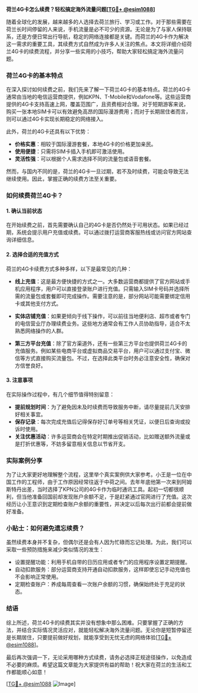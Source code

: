 **荷兰4G卡怎么续费？轻松搞定海外流量问题[[TG💪+ @esim1088](https://t.me/s/esim1088)]**

随着全球化的发展，越来越多的人选择去荷兰旅行、学习或工作。对于那些需要在荷兰长时间停留的人来说，手机流量是必不可少的资源。无论是为了与家人保持联系，还是方便日常出行导航，稳定的网络连接都是关键。而荷兰的4G卡作为解决这一需求的重要工具，其续费方式自然成为许多人关注的焦点。本文将详细介绍荷兰4G卡的续费流程，并分享一些实用的小技巧，帮助大家轻松搞定海外流量问题。

### 荷兰4G卡的基本特点

在深入探讨如何续费之前，我们先来了解一下荷兰4G卡的基本特点。荷兰的4G卡通常由当地的电信运营商提供，例如KPN、T-Mobile和Vodafone等。这些运营商提供的4G卡支持高速上网，覆盖范围广，且资费相对合理。对于短期游客来说，购买一张本地SIM卡可以有效避免高昂的国际漫游费用；而对于长期居住者而言，则可以通过4G卡实现长期稳定的网络接入。

此外，荷兰的4G卡还具有以下优势：
- **价格实惠**：相较于国际漫游套餐，本地4G卡的价格更加亲民。
- **使用便捷**：只需将SIM卡插入手机即可激活使用。
- **灵活性强**：可以根据个人需求选择不同的流量包或语音套餐。

然而，与国内不同的是，荷兰的4G卡一旦过期，若不及时续费，可能会导致无法继续使用。因此，掌握正确的续费方法至关重要。

### 如何续费荷兰4G卡？

#### 1. 确认当前状态
在开始续费之前，首先需要确认自己的4G卡是否仍然处于可用状态。如果已经过期，系统会提示用户充值或续费。可以通过拨打运营商客服热线或访问官方网站查询详细信息。

#### 2. 选择合适的充值方式
荷兰的4G卡续费方式多种多样，以下是最常见的几种：

- **线上充值**：这是最方便快捷的方式之一。大多数运营商都提供了官方网站或手机应用程序，用户可以直接登录账户进行充值。只需输入SIM卡号码并选择所需的流量包或套餐即可完成操作。需要注意的是，部分网站可能需要绑定信用卡或其他支付方式。
  
- **实体店铺充值**：如果更倾向于线下操作，可以前往当地便利店、超市或者专门的电信营业厅办理续费业务。这些地方通常会有工作人员协助指导，适合不太熟悉网络操作的人群。

- **第三方平台充值**：除了官方渠道外，还有一些第三方平台也提供荷兰4G卡的充值服务。例如某些电商平台或虚拟商品交易平台，用户可以通过支付宝、微信等方式直接购买流量包。不过，在选择此类平台时务必注意安全性，确保对方信誉良好。

#### 3. 注意事项
在实际操作过程中，有几个细节值得特别留意：
- **提前规划时间**：为了避免因未及时续费而导致服务中断，请尽量提前几天安排好相关事宜。
- **保存记录**：每次完成充值后记得保存好订单号等相关凭证，以便日后查询或投诉时使用。
- **关注优惠活动**：许多运营商会在特定时期推出促销活动，比如赠送额外流量或是打折优惠等，不妨多留意相关信息以节省开支。

### 实际案例分享

为了让大家更好地理解整个流程，这里举个真实案例供大家参考。小王是一位在中国工作的工程师，由于工作原因经常往返于中荷之间。去年年底他第一次来到阿姆斯特丹出差，当时选择了KPN公司的4G卡作为临时通讯工具。起初一切都很顺利，但当他准备回国前却发现账户余额不足，于是赶紧通过官网进行了充值。这次经历让小王意识到定期检查账户余额的重要性，并决定以后每次出行前都会提前做好准备。

### 小贴士：如何避免遗忘续费？

虽然续费本身并不复杂，但偶尔还是会有人因为忙碌而忘记处理。为此，我们可以采取一些预防措施来减少类似情况的发生：
- 设置提醒功能：利用手机自带的日历应用或者专门的应用程序设置定期提醒。
- 自动扣款服务：部分运营商支持开通自动扣款服务，这样即使忘记手动充值也不会影响正常使用。
- 定期检查账户：养成每周查看一次账户余额的习惯，确保始终处于充足的状态。

### 结语

综上所述，荷兰4G卡的续费其实并没有想象中那么困难。只要掌握了正确的方法，并结合实际情况灵活应对，就能轻松解决海外流量问题。无论你是短暂停留还是长期居住，只要提前做好规划，就能享受到无忧无虑的网络体验[[TG💪+ @esim1088](https://t.me/s/esim1088)]。

最后再次强调一下，无论采用哪种方式续费，请务必选择正规途径操作，以免造成不必要的麻烦。希望这篇文章能为大家提供有益的帮助！祝大家在荷兰的生活和工作都能顺心如意！

[[TG💪+ @esim1088](https://t.me/s/esim1088) ![Image](https://i.postimg.cc/4NQfJmqS/Snipaste-2025-05-13-00-14-12.png)]